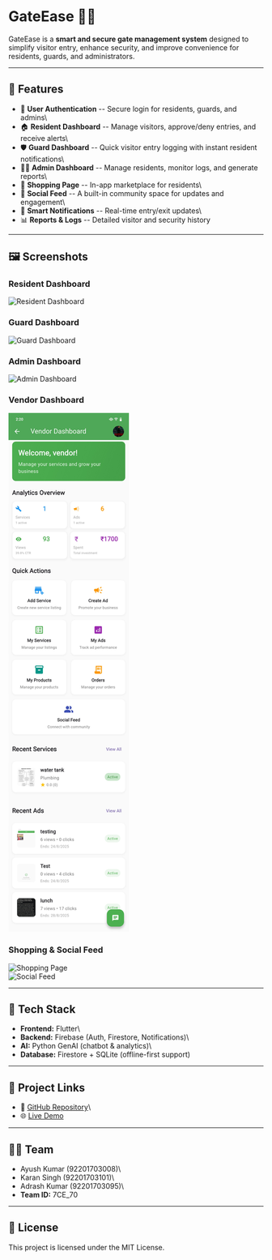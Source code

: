 # GateEase 🚪✨

GateEase is a **smart and secure gate management system** designed to
simplify visitor entry, enhance security, and improve convenience for
residents, guards, and administrators.

------------------------------------------------------------------------

## 📌 Features

-   🔐 **User Authentication** -- Secure login for residents, guards,
    and admins\
-   🏠 **Resident Dashboard** -- Manage visitors, approve/deny entries,
    and receive alerts\
-   🛡 **Guard Dashboard** -- Quick visitor entry logging with instant
    resident notifications\
-   👨‍💼 **Admin Dashboard** -- Manage residents, monitor logs, and
    generate reports\
-   🛒 **Shopping Page** -- In-app marketplace for residents\
-   💬 **Social Feed** -- A built-in community space for updates and
    engagement\
-   🔔 **Smart Notifications** -- Real-time entry/exit updates\
-   📊 **Reports & Logs** -- Detailed visitor and security history

------------------------------------------------------------------------

## 🖼️ Screenshots

### Resident Dashboard

![Resident Dashboard](screenshots/resident.png)

### Guard Dashboard

![Guard Dashboard](screenshots/guard.png)

### Admin Dashboard

![Admin Dashboard](screenshots/admin.png)

### Vendor Dashboard

![Vendor Dashboard](https://github.com/9A-Ayush/Gate_Ease/blob/main/assets/ss/v.jpg)

### Shopping & Social Feed

![Shopping Page](screenshots/shopping.png)\
![Social Feed](screenshots/social.png)

------------------------------------------------------------------------

## 🚀 Tech Stack

-   **Frontend:** Flutter\
-   **Backend:** Firebase (Auth, Firestore, Notifications)\
-   **AI:** Python GenAI (chatbot & analytics)\
-   **Database:** Firestore + SQLite (offline-first support)

------------------------------------------------------------------------

## 📂 Project Links

-   🔗 [GitHub Repository](https://github.com/9A-Ayush/GateEase)\
-   🌐 [Live Demo](https://gateease-demo.vercel.app)

------------------------------------------------------------------------

## 👨‍💻 Team

-   Ayush Kumar (92201703008)\
-   Karan Singh (92201703101)\
-   Adrash Kumar (92201703095)\
-   **Team ID:** 7CE_70

------------------------------------------------------------------------

## 📜 License

This project is licensed under the MIT License.
